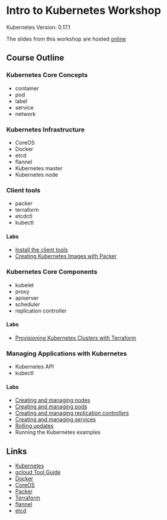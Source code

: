 # Intro to Kubernetes Workshop

Kubernetes Version: 0.17.1

The slides from this workshop are hosted [online](http://go-talks.appspot.com/github.com/kelseyhightower/intro-to-kubernetes-workshop/slides/talk.slide#1)

## Course Outline

### Kubernetes Core Concepts
  * container
  * pod
  * label
  * service
  * network

### Kubernetes Infrastructure
  * CoreOS
  * Docker
  * etcd
  * flannel
  * Kubernetes master
  * Kubernetes node

### Client tools
  * packer
  * terraform
  * etcdctl
  * kubectl

#### Labs
  * [Install the client tools](labs/install-the-client-tools.md)
  * [Creating Kubernetes Images with Packer](labs/creating-kubernetes-images-with-packer.md)

### Kubernetes Core Components
  * kubelet
  * proxy
  * apiserver
  * scheduler
  * replication controller

#### Labs
  * [Provisioning Kubernetes Clusters with Terraform](labs/provisioning-kubernetes-clusters-with-terraform.md)

### Managing Applications with Kubernetes
  * Kubernetes API
  * kubectl

#### Labs

  * [Creating and managing nodes](labs/nodes.md)
  * [Creating and managing pods](labs/pods.md)
  * [Creating and managing replication controllers](labs/replication-controllers.md)
  * [Creating and managing services](labs/services.md)
  * [Rolling updates](labs/rolling-updates.md)
  * Running the Kubernetes examples

## Links

* [Kubernetes](http://googlecloudplatform.github.io/kubernetes)
* [gcloud Tool Guide](https://cloud.google.com/sdk/gcloud)
* [Docker](https://docs.docker.com)
* [CoreOS](https://coreos.com)
* [Packer](https://packer.io)
* [Terraform](https://www.terraform.io)
* [flannel](https://github.com/coreos/flannel)
* [etcd](https://coreos.com/docs/distributed-configuration/getting-started-with-etcd)
